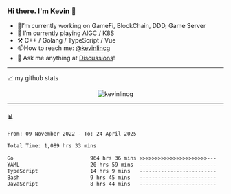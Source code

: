 ### Hi there. I'm Kevin 👋

- 🔭I’m currently working on GameFi, BlockChain, DDD, Game Server
- 🌱 I’m currently playing AIGC / K8S
-   :hammer_and_pick: C++ / Golang / TypeScript / Vue
- 📫How to reach me: [@kevinlincg](https://twitter.com/kevinlincg) 
-   :thought_balloon: Ask me anything at [Discussions](https://github.com/kevinlincg/kevinlincg/issues/new)!

---

📈 my github stats

<p align="center"> <img src="https://github-readme-stats-ouuan.vercel.app/api?username=kevinlincg&theme=dark&show_icons=true&count_private=true" alt="kevinlincg" />

---

#### :bar_chart: 

<!--START_SECTION:waka-->

```txt
From: 09 November 2022 - To: 24 April 2025

Total Time: 1,089 hrs 33 mins

Go                         964 hrs 36 mins >>>>>>>>>>>>>>>>>>>>>>---   88.53 %
YAML                       20 hrs 59 mins  -------------------------   01.93 %
TypeScript                 14 hrs 9 mins   -------------------------   01.30 %
Bash                       9 hrs 45 mins   -------------------------   00.90 %
JavaScript                 8 hrs 44 mins   -------------------------   00.80 %
```

<!--END_SECTION:waka-->
